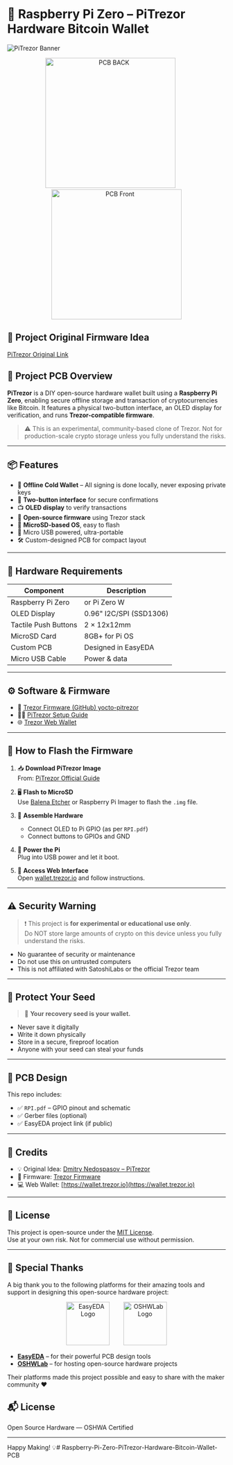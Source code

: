 # 🔐 Raspberry Pi Zero – PiTrezor Hardware Bitcoin Wallet

![PiTrezor Banner](Image/demo.png) <!-- Replace with actual image path -->

<p align="center">
  <img src="Image/pi3dback.png" alt="PCB BACK" width="300"/>&nbsp;&nbsp;&nbsp;&nbsp;&nbsp;&nbsp;&nbsp;
  <img src="Image/pi3dfront.png" alt="PCB Front" width="300"/>
</p>

## 🧠 Project Original Firmware Idea 
[PiTrezor Original Link](https://www.pitrezor.com/2018/02/pitrezor-homemade-trezor-bitcoin-wallet.html)  


## 🧠 Project PCB Overview

**PiTrezor** is a DIY open-source hardware wallet built using a **Raspberry Pi Zero**, enabling secure offline storage and transaction of cryptocurrencies like Bitcoin. It features a physical two-button interface, an OLED display for verification, and runs **Trezor-compatible firmware**.

> ⚠️ This is an experimental, community-based clone of Trezor. Not for production-scale crypto storage unless you fully understand the risks.

---

## 📦 Features

- 🔐 **Offline Cold Wallet** – All signing is done locally, never exposing private keys  
- 📲 **Two-button interface** for secure confirmations  
- 📺 **OLED display** to verify transactions  
- 🧩 **Open-source firmware** using Trezor stack  
- 💾 **MicroSD-based OS**, easy to flash  
- 🔌 Micro USB powered, ultra-portable  
- 🛠️ Custom-designed PCB for compact layout

---

## 🧰 Hardware Requirements

| Component            | Description                  |
|----------------------|------------------------------|
| Raspberry Pi Zero    | or Pi Zero W                 |
| OLED Display         | 0.96" I2C/SPI (SSD1306)      |
| Tactile Push Buttons | 2 × 12x12mm                  |
| MicroSD Card         | 8GB+ for Pi OS               |
| Custom PCB           | Designed in EasyEDA         |
| Micro USB Cable      | Power & data                 |

---

## ⚙️ Software & Firmware

- 🔧 [Trezor Firmware (GitHub) yocto-pitrezor](https://github.com/heneault/yocto-pitrezor)  
- 🧑‍💻 [PiTrezor Setup Guide](https://www.pitrezor.com/2018/02/pitrezor-homemade-trezor-bitcoin-wallet.html)  
- 🌐 [Trezor Web Wallet](https://wallet.trezor.io/)

---

## 💽 How to Flash the Firmware

1. 📥 **Download PiTrezor Image**  
   From: [PiTrezor Official Guide](https://www.pitrezor.com/2018/02/pitrezor-homemade-trezor-bitcoin-wallet.html)

2. 🖥️ **Flash to MicroSD**  
   Use [Balena Etcher](https://etcher.io/) or Raspberry Pi Imager to flash the `.img` file.

3. 🧩 **Assemble Hardware**  
   - Connect OLED to Pi GPIO (as per `RPI.pdf`)  
   - Connect buttons to GPIOs and GND

4. 🔌 **Power the Pi**  
   Plug into USB power and let it boot.

5. 🔐 **Access Web Interface**  
   Open [wallet.trezor.io](https://wallet.trezor.io/) and follow instructions.

---

## ⚠️ Security Warning

> ❗ This project is **for experimental or educational use only**.  
> Do NOT store large amounts of crypto on this device unless you fully understand the risks.

- No guarantee of security or maintenance
- Do not use this on untrusted computers
- This is not affiliated with SatoshiLabs or the official Trezor team

---

## 🧾 Protect Your Seed

> 🛑 **Your recovery seed is your wallet.**

- Never save it digitally  
- Write it down physically  
- Store in a secure, fireproof location  
- Anyone with your seed can steal your funds

---

## 📐 PCB Design

This repo includes:
- ✅ `RPI.pdf` – GPIO pinout and schematic
- ✅ Gerber files (optional)
- ✅ EasyEDA project link (if public)

---

## 🙏 Credits

- 💡 Original Idea: [Dmitry Nedospasov – PiTrezor](https://www.pitrezor.com/2018/02/pitrezor-homemade-trezor-bitcoin-wallet.html)  
- 🔧 Firmware: [Trezor Firmware](https://github.com/heneault/yocto-pitrezor)  
- 💻 Web Wallet: [https://wallet.trezor.io](https://wallet.trezor.io)

---

## 📜 License

This project is open-source under the [MIT License](LICENSE).  
Use at your own risk. Not for commercial use without permission.

---


## 🙏 Special Thanks

A big thank you to the following platforms for their amazing tools and support in designing this open-source hardware project:

<p align="center">
  <img src="Image/EasyEDA.png" alt="EasyEDA Logo" width="100"/>&nbsp;&nbsp;&nbsp;&nbsp;&nbsp;&nbsp;&nbsp;
  <img src="Image/OSHWLab.png" alt="OSHWLab Logo" width="100"/>
</p>

- **[EasyEDA](https://easyeda.com/)** – for their powerful PCB design tools  
- **[OSHWLab](https://oshwlab.com/)** – for hosting open-source hardware projects

Their platforms made this project possible and easy to share with the maker community ❤️

## 📬 License

Open Source Hardware — OSHWA Certified

---

Happy Making! 💡# Raspberry-Pi-Zero-PiTrezor-Hardware-Bitcoin-Wallet-PCB
